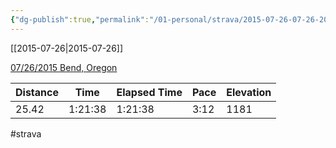 ```yaml
---
{"dg-publish":true,"permalink":"/01-personal/strava/2015-07-26-07-26-2015-bend-oregon/"}
---
```



[[2015-07-26\|2015-07-26]]

[07/26/2015 Bend, Oregon](https://www.strava.com/activities/354820635)

| Distance | Time    | Elapsed Time | Pace | Elevation |
| -------- | ------- | ------------ | ---- | --------- |
| 25.42    | 1:21:38 | 1:21:38      | 3:12 | 1181      |




#strava

